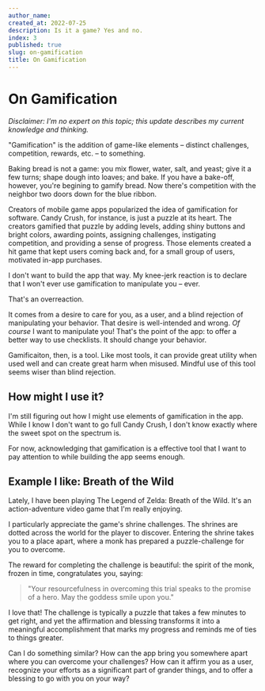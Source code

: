 ```yaml
---
author_name:
created_at: 2022-07-25
description: Is it a game? Yes and no.
index: 3
published: true
slug: on-gamification
title: On Gamification
---
```


# On Gamification

_Disclaimer: I'm no expert on this topic; this update describes my current knowledge and thinking._

"Gamification" is the addition of game-like elements – distinct challenges, competition, rewards, etc. – to something.

Baking bread is not a game: you mix flower, water, salt, and yeast; give it a few turns; shape dough into loaves; and bake. If you have a bake-off, however, you're begining to gamify bread. Now there's competition with the neighbor two doors down for the blue ribbon.

Creators of mobile game apps popularized the idea of gamification for software. Candy Crush, for instance, is just a puzzle at its heart. The creators gamified that puzzle by adding levels, adding shiny buttons and bright colors, awarding points, assigning challenges, instigating competition, and providing a sense of progress. Those elements created a hit game that kept users coming back and, for a small group of users, motivated in-app purchases.

I don't want to build the app that way. My knee-jerk reaction is to declare that I won't ever use gamification to manipulate you – ever.

That's an overreaction.

It comes from a desire to care for you, as a user, and a blind rejection of manipulating your behavior. That desire is well-intended and wrong. _Of course_ I want to manipulate you! That's the point of the app: to offer a better way to use checklists. It should change your behavior.

Gamificaiton, then, is a tool. Like most tools, it can provide great utility when used well and can create great harm when misused. Mindful use of this tool seems wiser than blind rejection.

## How might I use it?

I'm still figuring out how I might use elements of gamification in the app. While I know I don't want to go full Candy Crush, I don't know exactly where the sweet spot on the spectrum is.

For now, acknowledging that gamification is a effective tool that I want to pay attention to while building the app seems enough.

## Example I like: Breath of the Wild

Lately, I have been playing The Legend of Zelda: Breath of the Wild. It's an action-adventure video game that I'm really enjoying.

I particularly appreciate the game's shrine challenges. The shrines are dotted across the world for the player to discover. Entering the shrine takes you to a place apart, where a monk has prepared a puzzle-challenge for you to overcome.

The reward for completing the challenge is beautiful: the spirit of the monk, frozen in time, congratulates you, saying:

> "Your resourcefulness in overcoming this trial speaks to the promise of a hero. May the goddess smile upon you."

I love that! The challenge is typically a puzzle that takes a few minutes to get right, and yet the affirmation and blessing transforms it into a meaningful accomplishment that marks my progress and reminds me of ties to things greater.

Can I do something similar? How can the app bring you somewhere apart where you can overcome your challenges? How can it affirm you as a user, recognize your efforts as a significant part of grander things, and to offer a blessing to go with you on your way?
